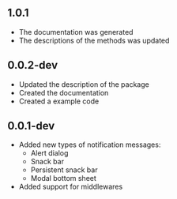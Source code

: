 ## 1.0.1
* The documentation was generated
* The descriptions of the methods was updated

## 0.0.2-dev

* Updated the description of the package
* Created the documentation
* Created a example code

## 0.0.1-dev

* Added new types of notification messages:
    * Alert dialog
    * Snack bar
    * Persistent snack bar
    * Modal bottom sheet
* Added support for middlewares
